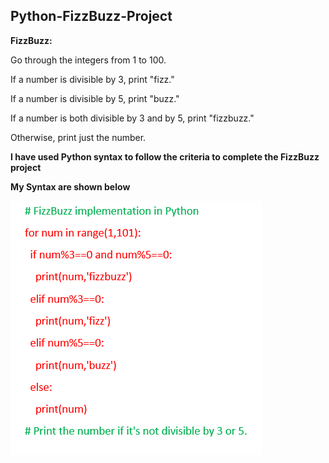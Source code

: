 ## Python-FizzBuzz-Project

**FizzBuzz:**

Go through the integers from 1 to 100.

If a number is divisible by 3, print "fizz."

If a number is divisible by 5, print "buzz."

If a number is both divisible by 3 and by 5, print "fizzbuzz."

Otherwise, print just the number.

**I have used Python syntax to follow the criteria to complete the FizzBuzz project** 

**My Syntax are shown below**

![alt text](Python_Image/Pythonfizz1.png)
